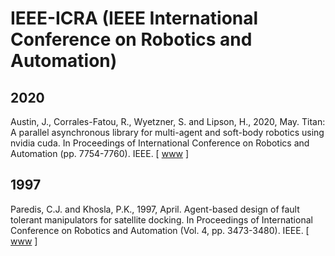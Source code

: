 # IEEE-ICRA (IEEE International Conference on Robotics and Automation)

## 2020

Austin, J., Corrales-Fatou, R., Wyetzner, S. and Lipson, H., 2020, May. Titan: A parallel asynchronous library for multi-agent and soft-body robotics using nvidia cuda. In Proceedings of International Conference on Robotics and Automation (pp. 7754-7760). IEEE. [ [www](https://ieeexplore.ieee.org/abstract/document/9196808) ]

## 1997

Paredis, C.J. and Khosla, P.K., 1997, April. Agent-based design of fault tolerant manipulators for satellite docking. In Proceedings of International Conference on Robotics and Automation (Vol. 4, pp. 3473-3480). IEEE. [ [www](https://ieeexplore.ieee.org/abstract/document/606873) ]
